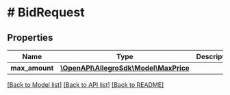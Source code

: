 # # BidRequest

## Properties

Name | Type | Description | Notes
------------ | ------------- | ------------- | -------------
**max_amount** | [**\OpenAPI\AllegroSdk\Model\MaxPrice**](MaxPrice.md) |  |

[[Back to Model list]](../../README.md#models) [[Back to API list]](../../README.md#endpoints) [[Back to README]](../../README.md)

